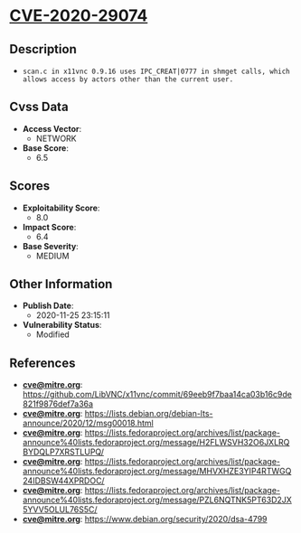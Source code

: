 
# [CVE-2020-29074](https://github.com/LibVNC/x11vnc/commit/69eeb9f7baa14ca03b16c9de821f9876def7a36a)

## Description

- `scan.c in x11vnc 0.9.16 uses IPC_CREAT|0777 in shmget calls, which allows access by actors other than the current user.`

## Cvss Data

- **Access Vector**:
  - NETWORK
- **Base Score**:
  - 6.5

## Scores

- **Exploitability Score**:
  - 8.0
- **Impact Score**:
  - 6.4
- **Base Severity**:
  - MEDIUM

## Other Information

- **Publish Date**:
  - 2020-11-25 23:15:11
- **Vulnerability Status**:
  - Modified

## References

- **cve@mitre.org**: https://github.com/LibVNC/x11vnc/commit/69eeb9f7baa14ca03b16c9de821f9876def7a36a
- **cve@mitre.org**: https://lists.debian.org/debian-lts-announce/2020/12/msg00018.html
- **cve@mitre.org**: https://lists.fedoraproject.org/archives/list/package-announce%40lists.fedoraproject.org/message/H2FLWSVH32O6JXLRQBYDQLP7XRSTLUPQ/
- **cve@mitre.org**: https://lists.fedoraproject.org/archives/list/package-announce%40lists.fedoraproject.org/message/MHVXHZE3YIP4RTWGQ24IDBSW44XPRDOC/
- **cve@mitre.org**: https://lists.fedoraproject.org/archives/list/package-announce%40lists.fedoraproject.org/message/PZL6NQTNK5PT63D2JX5YVV5OLUL76S5C/
- **cve@mitre.org**: https://www.debian.org/security/2020/dsa-4799
